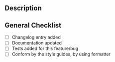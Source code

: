 ## Description

<!-- Description of changes -->

## General Checklist

- [ ] Changelog entry added
- [ ] Documentation updated
- [ ] Tests added for this feature/bug
- [ ] Conform by the style guides, by using formatter